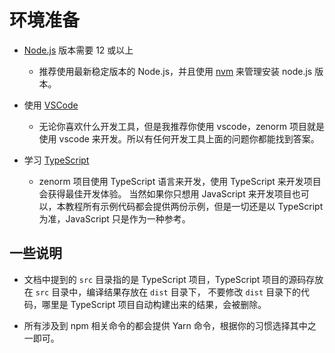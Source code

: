 # 环境准备

- [Node.js](https://nodejs.org/en/download/) 版本需要 12 或以上
  - 推荐使用最新稳定版本的 Node.js，并且使用 [nvm](https://github.com/nvm-sh/nvm) 来管理安装 node.js 版本。

- 使用 [VSCode](https://code.visualstudio.com/)
  - 无论你喜欢什么开发工具，但是我推荐你使用 vscode，zenorm 项目就是使用 vscode 来开发。所以有任何开发工具上面的问题你都能找到答案。

- 学习 [TypeScript](https://www.typescriptlang.org/zh/)
  - zenorm 项目使用 TypeScript 语言来开发，使用 TypeScript 来开发项目会获得最佳开发体验。
    当然如果你只想用 JavaScript 来开发项目也可以，本教程所有示例代码都会提供两份示例，但是一切还是以 TypeScript 为准，JavaScript 只是作为一种参考。

## 一些说明

  - 文档中提到的 `src` 目录指的是 TypeScript 项目，TypeScript 项目的源码存放在 `src` 目录中，编译结果存放在 `dist` 目录下，
    不要修改 `dist` 目录下的代码，哪里是 TypeScript 项目自动构建出来的结果，会被删除。
    
  - 所有涉及到 npm 相关命令的都会提供 Yarn 命令，根据你的习惯选择其中之一即可。
